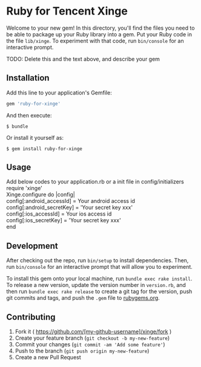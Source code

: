 # Ruby for Tencent Xinge

Welcome to your new gem! In this directory, you'll find the files you need to be able to package up your Ruby library into a gem. Put your Ruby code in the file `lib/xinge`. To experiment with that code, run `bin/console` for an interactive prompt.

TODO: Delete this and the text above, and describe your gem

## Installation

Add this line to your application's Gemfile:

```ruby
gem 'ruby-for-xinge'
```

And then execute:

    $ bundle

Or install it yourself as:

    $ gem install ruby-for-xinge

## Usage

Add below codes to your application.rb or a init file in config/initializers
  require 'xinge'   
  Xinge.configure do |config|    
    config[:android_accessId] = Your android access id    
    config[:android_secretKey] = 'Your secret key xxx'     
    config[:ios_accessId] = Your ios access id    
    config[:ios_secretKey] = 'Your secret key xxx'    
  end   


## Development

After checking out the repo, run `bin/setup` to install dependencies. Then, run `bin/console` for an interactive prompt that will allow you to experiment.

To install this gem onto your local machine, run `bundle exec rake install`. To release a new version, update the version number in `version.rb`, and then run `bundle exec rake release` to create a git tag for the version, push git commits and tags, and push the `.gem` file to [rubygems.org](https://rubygems.org).

## Contributing

1. Fork it ( https://github.com/[my-github-username]/xinge/fork )
2. Create your feature branch (`git checkout -b my-new-feature`)
3. Commit your changes (`git commit -am 'Add some feature'`)
4. Push to the branch (`git push origin my-new-feature`)
5. Create a new Pull Request

